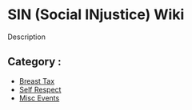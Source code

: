 # SIN (Social INjustice) Wiki

Description

## Category :

  * [Breast Tax](breast-tax.md)
  * [Self Respect](self-respect-movement.md)
  * [Misc Events](misc.md)


